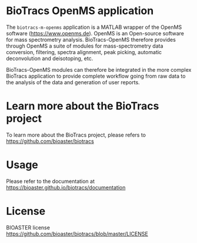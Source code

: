 # BioTracs OpenMS application

The `biotracs-m-openms` application is a MATLAB wrapper of the OpenMS software (https://www.openms.de). 
OpenMS is an Open-source software for mass spectrometry analysis. BioTracs-OpenMS therefore provides through OpenMS a suite of modules for mass-spectrometry data conversion, filtering, spectra alignment, peak picking, automatic deconvolution and deisotoping, etc.

BioTracs-OpenMS modules can therefore be integrated in the more complex BioTracs application to provide complete workflow going from raw data to the analysis of the data and generation of user reports.

# Learn more about the BioTracs project

To learn more about the BioTracs project, please refers to https://github.com/bioaster/biotracs

# Usage

Please refer to the documentation at https://bioaster.github.io/biotracs/documentation

# License

BIOASTER license https://github.com/bioaster/biotracs/blob/master/LICENSE